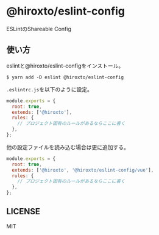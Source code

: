 # @hiroxto/eslint-config

ESLintのShareable Config

## 使い方

eslintと@hiroxto/eslint-configをインストール。

```shell
$ yarn add -D eslint @hiroxto/eslint-config
```

`.eslintrc.js`を以下のように設定。

```javascript
module.exports = {
  root: true,
  extends: ['@hiroxto'],
  rules: {
    // プロジェクト固有のルールがあるならここに書く
  },
};
```

他の設定ファイルを読み込む場合は更に追加する。

```javascript
module.exports = {
  root: true,
  extends: ['@hiroxto', '@hiroxto/eslint-config/vue'],
  rules: {
    // プロジェクト固有のルールがあるならここに書く
  },
};
```

## LICENSE

MIT
